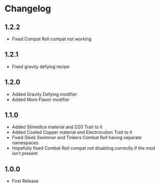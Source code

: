 # Changelog

## 1.2.2
* Fixed Compat Roll compat not working

## 1.2.1
* Fixed gravity defying recipe

## 1.2.0
* Added Gravity Defying modifier
* Added More Flavor modifier

## 1.1.0
* Added Slimedice material and D20 Trait to it
* Added Coated Copper material and Electrocution Trait to it
* Fixed Sleek Swimmer and Tinkers Combat Roll having separate namespaces
* Hopefully fixed Combat Roll compat not disabling correctly if the mod isn't present

## 1.0.0
* First Release
